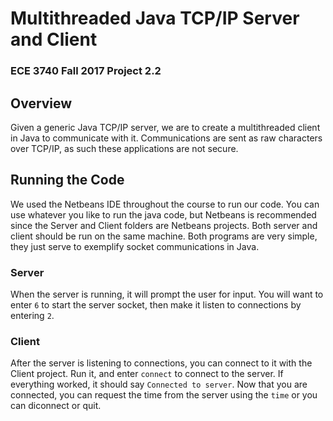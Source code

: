 # Multithreaded Java TCP/IP Server and Client
### ECE 3740 Fall 2017 Project 2.2

## Overview
Given a generic Java TCP/IP server, we are to create a multithreaded client in Java to communicate with it. Communications are sent as raw characters over TCP/IP, as such these applications are not secure.

## Running the Code
We used the Netbeans IDE throughout the course to run our code. You can use whatever you like to run the java code, but Netbeans is recommended since the Server and Client folders are Netbeans projects. Both server and client should be run on the same machine. Both programs are very simple, they just serve to exemplify socket communications in Java.

### Server
When the server is running, it will prompt the user for input. You will want to enter `6` to start the server socket, then make it listen to connections by entering `2`.

### Client
After the server is listening to connections, you can connect to it with the Client project. Run it, and enter `connect` to connect to the server. If everything worked, it should say `Connected to server`. Now that you are connected, you can request the time from the server using the `time` or you can diconnect or quit.

